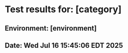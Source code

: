 # Test results for: [category]

## Environment: [environment]

## Date: Wed Jul 16 15:45:06 EDT 2025
